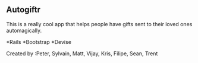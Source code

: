 ## Autogiftr

This is a really cool app that helps people have gifts sent to their loved ones automagically.

*Rails
*Bootstrap
*Devise

Created by :Peter, Sylvain, Matt, Vijay, Kris, Filipe, Sean, Trent
